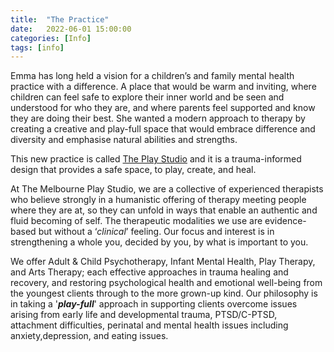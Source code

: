 ```yaml
---
title:  "The Practice"
date:   2022-06-01 15:00:00
categories: [Info]
tags: [info]
---
```


Emma has long held a vision for a children’s and family mental health practice with a difference. A place that would be warm and inviting, where children can feel safe to explore their inner world and be seen and understood for who they are, and where parents feel supported and know they are doing their best. She wanted a modern approach to therapy by creating a creative and play-full space that would embrace difference and diversity and emphasise natural abilities and strengths.

This new practice is called [The Play Studio](https://theplaystudio.com.au) and it is a trauma-informed design that provides a safe space, to play, create, and heal.

At The Melbourne Play Studio, we are a collective of experienced therapists who believe strongly in a humanistic offering of therapy meeting people where they are at, so they can unfold in ways that enable an authentic and fluid becoming of self. The therapeutic modalities we use are evidence-based but without a ‘*clinical*’ feeling. Our focus and interest is in strengthening a whole you, decided by you, by what is important to you.

We offer Adult & Child Psychotherapy, Infant Mental Health, Play Therapy, and Arts Therapy; each effective approaches in trauma healing and recovery, and restoring psychological health and emotional well-being from the youngest clients through to the more grown-up kind. Our philosophy is in taking a '***play-full***' approach in supporting clients overcome issues arising from early life and developmental trauma, PTSD/C-PTSD, attachment difficulties, perinatal and mental health issues including anxiety,depression, and eating issues.
